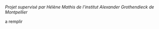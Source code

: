 _Projet supervisé par Hélène Mathis de l'institut Alexander Grothendieck de Montpellier_

a remplir 
